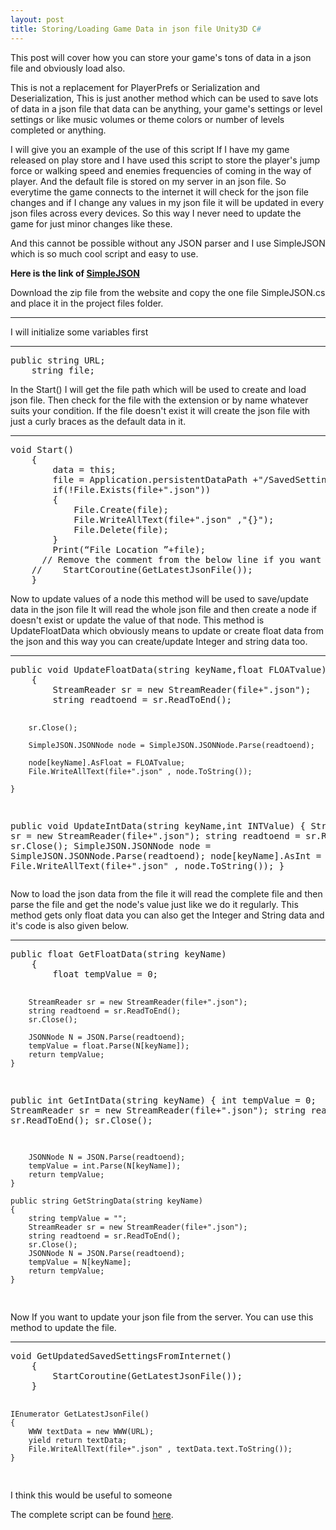 ```yaml
---
layout: post
title: Storing/Loading Game Data in json file Unity3D C#
---
```



This post will cover how you can store your game's tons of data in a json file and obviously load also.

This is not a replacement for PlayerPrefs or Serialization and Deserialization, This is just another method which can be used to save lots of data in a json file that data can be anything, your game's settings or level settings or like music volumes or theme colors or number of levels completed or anything.

I will give you an example of the use of this script
If I have my game released on play store and I have used this script to store the player's jump force or walking speed and enemies frequencies of coming in the way of player.
And the default file is stored on my server in an json file.
So everytime the game connects to the internet it will check for the json file changes and if I change any values in my json file it will be updated in every json files across every devices.
So this way I never need to update the game for just minor changes like these.

And this cannot be possible without any JSON parser and I use SimpleJSON which is so much cool script and easy to use.

<b>Here is the link of [SimpleJSON](http://wiki.unity3d.com/index.php/SimpleJSON)</b>

Download the zip file from the website and copy the one file SimpleJSON.cs and place it in the project files folder.

<hr>

I will initialize some variables first 
<hr>
<pre class="brush: csharp; title: ; notranslate" title="">
public string URL;
    string file;
</pre>

In the Start() I will get the file path which will be used to create and load json file.
Then check for the file with the extension or by name whatever suits your condition.
If the file doesn't exist it will create the json file with just a curly braces as the default data in it.
<hr>
<pre class="brush: csharp; title: ; notranslate" title="">
void Start()
    {
        data = this;
        file = Application.persistentDataPath +"/SavedSettings";
        if(!File.Exists(file+".json"))
        {
            File.Create(file);
            File.WriteAllText(file+".json" ,"{}");
            File.Delete(file);
        }
        Print(“File Location ”+file);
      // Remove the comment from the below line if you want to update the json file from the given url in inspector.
 	//    StartCoroutine(GetLatestJsonFile());
    }
</pre>

Now to update values of a node this method will be used to save/update data in the json file
It will read the whole json file and then create a node if doesn't exist or update the value of that node.
This method is UpdateFloatData which obviously means to update or create float data from the json and this way you can create/update Integer and string data too.
<hr>
<pre class="brush: csharp; title: ; notranslate" title="">
public void UpdateFloatData(string keyName,float FLOATvalue)
    {
        StreamReader sr = new StreamReader(file+".json");
        string readtoend = sr.ReadToEnd();

        sr.Close();

        SimpleJSON.JSONNode node = SimpleJSON.JSONNode.Parse(readtoend);

        node[keyName].AsFloat = FLOATvalue;    
        File.WriteAllText(file+".json" , node.ToString());

    }

public void UpdateIntData(string keyName,int INTValue)
    {
        StreamReader sr = new StreamReader(file+".json");
        string readtoend = sr.ReadToEnd();
        sr.Close();
        SimpleJSON.JSONNode node = SimpleJSON.JSONNode.Parse(readtoend);
        node[keyName].AsInt = INTValue;
        File.WriteAllText(file+".json" , node.ToString()); 
    }
</pre>

Now to load the json data from the file it will read the complete file and then parse the file and get the node's value just like we do it regularly.
This method gets only float data you can also get the Integer and String data and it's code is also given below.
<hr>
<pre class="brush: csharp; title: ; notranslate" title="">
public float GetFloatData(string keyName)
    {
        float tempValue = 0;

        StreamReader sr = new StreamReader(file+".json");
        string readtoend = sr.ReadToEnd();
        sr.Close();

        JSONNode N = JSON.Parse(readtoend);
        tempValue = float.Parse(N[keyName]);
        return tempValue;
    }

public int GetIntData(string keyName)
    {
        int tempValue = 0;
        StreamReader sr = new StreamReader(file+".json");
        string readtoend = sr.ReadToEnd();
        sr.Close();

        JSONNode N = JSON.Parse(readtoend);
        tempValue = int.Parse(N[keyName]);
        return tempValue;
    }

    public string GetStringData(string keyName)
    {
        string tempValue = "";
        StreamReader sr = new StreamReader(file+".json");
        string readtoend = sr.ReadToEnd();
        sr.Close();
        JSONNode N = JSON.Parse(readtoend);
        tempValue = N[keyName];
        return tempValue;
    }
</pre>

Now If you want to update your json file from the server.
You can use this method to update the file.

<hr>
<pre class="brush: csharp; title: ; notranslate" title="">
void GetUpdatedSavedSettingsFromInternet()
    {
        StartCoroutine(GetLatestJsonFile());
    }


    IEnumerator GetLatestJsonFile()
    {
        WWW textData = new WWW(URL);
        yield return textData;
        File.WriteAllText(file+".json" , textData.text.ToString());
    }
</pre>

I think this would be useful to someone

The complete script can be found [here](https://github.com/prashant-singh/unity_general/blob/master/Scripts/ScriptDataStorage.cs).



